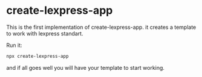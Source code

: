 # create-lexpress-app

This is the first implementation of create-lexpress-app. it creates a template to work with lexpress standart.

Run it:
```bash
npx create-lexpress-app
```
and if all goes well you will have your template to start working.